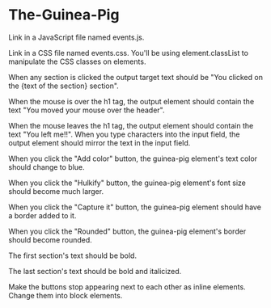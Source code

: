 # The-Guinea-Pig

Link in a JavaScript file named events.js.

Link in a CSS file named events.css. You'll be using element.classList to manipulate the CSS classes on elements.

When any section is clicked the output target text should be "You clicked on the {text of the section} section".

When the mouse is over the h1 tag, the output element should contain the text "You moved your mouse over the header".

When the mouse leaves the h1 tag, the output element should contain the text "You left me!!".
When you type characters into the input field, the output element should mirror the text in the input field.

When you click the "Add color" button, the guinea-pig element's text color should change to blue.

When you click the "Hulkify" button, the guinea-pig element's font size should become much larger.

When you click the "Capture it" button, the guinea-pig element should have a border added to it.

When you click the "Rounded" button, the guinea-pig element's border should become rounded.

The first section's text should be bold.

The last section's text should be bold and italicized.

Make the buttons stop appearing next to each other as inline elements. Change them into block elements.